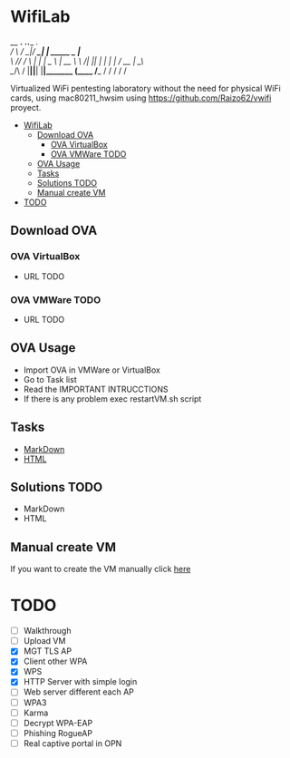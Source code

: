 # WifiLab
 __      __.__  _____.__.____          ___.    
/  \    /  \__|/ ____\__|    |   _____ \_ |__  
\   \/\/   /  \   __\|  |    |   \__  \ | __ \ 
 \        /|  ||  |  |  |    |___ / __ \| \_\ \
  \__/\  / |__||__|  |__|_______ (____  /___  /
       \/                       \/    \/    \/ 
                                  

Virtualized WiFi pentesting laboratory without the need for physical WiFi cards, using mac80211_hwsim using https://github.com/Raizo62/vwifi proyect. 

- [WifiLab](#wifilab)
    - [Download OVA](#download-ova)
        - [OVA VirtualBox](#ova-virtualbox)
        - [OVA VMWare TODO](#ova-vmware-todo)
    - [OVA Usage](#ova-usage)
    - [Tasks](#tasks)
    - [Solutions TODO](#solutions-todo)
    - [Manual create VM](#manual-create-vm)
- [TODO](#todo)

## Download OVA

### OVA VirtualBox

- URL TODO

### OVA VMWare TODO

- URL TODO

## OVA Usage

- Import OVA in VMWare or VirtualBox
- Go to Task list
- Read the IMPORTANT INTRUCCTIONS
- If there is any problem exec restartVM.sh script

## Tasks

- [MarkDown](WifiLab%20Tasks/WifiLab%20Tasks.md)
- [HTML](WifiLab%20Tasks/WifiLab%20Tasks.html)

## Solutions TODO

- MarkDown
- HTML

## Manual create VM

If you want to create the VM manually click [here](install/README.md)

# TODO

- [ ] Walkthrough
- [ ] Upload VM
- [x] MGT TLS AP
- [x] Client other WPA
- [x] WPS
- [x] HTTP Server with simple login
- [ ] Web server different each AP
- [ ] WPA3
- [ ] Karma
- [ ] Decrypt WPA-EAP
- [ ] Phishing RogueAP
- [ ] Real captive portal in OPN